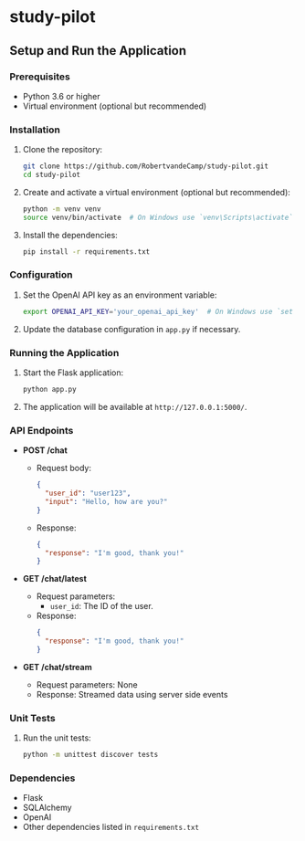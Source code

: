 # study-pilot

## Setup and Run the Application

### Prerequisites

- Python 3.6 or higher
- Virtual environment (optional but recommended)

### Installation

1. Clone the repository:
   ```sh
   git clone https://github.com/RobertvandeCamp/study-pilot.git
   cd study-pilot
   ```

2. Create and activate a virtual environment (optional but recommended):
   ```sh
   python -m venv venv
   source venv/bin/activate  # On Windows use `venv\Scripts\activate`
   ```

3. Install the dependencies:
   ```sh
   pip install -r requirements.txt
   ```

### Configuration

1. Set the OpenAI API key as an environment variable:
   ```sh
   export OPENAI_API_KEY='your_openai_api_key'  # On Windows use `set OPENAI_API_KEY=your_openai_api_key`
   ```

2. Update the database configuration in `app.py` if necessary.

### Running the Application

1. Start the Flask application:
   ```sh
   python app.py
   ```

2. The application will be available at `http://127.0.0.1:5000/`.

### API Endpoints

- **POST /chat**
  - Request body:
    ```json
    {
      "user_id": "user123",
      "input": "Hello, how are you?"
    }
    ```
  - Response:
    ```json
    {
      "response": "I'm good, thank you!"
    }
    ```

- **GET /chat/latest**
  - Request parameters:
    - `user_id`: The ID of the user.
  - Response:
    ```json
    {
      "response": "I'm good, thank you!"
    }
    ```

- **GET /chat/stream**
  - Request parameters: None
  - Response: Streamed data using server side events

### Unit Tests

1. Run the unit tests:
   ```sh
   python -m unittest discover tests
   ```

### Dependencies

- Flask
- SQLAlchemy
- OpenAI
- Other dependencies listed in `requirements.txt`
